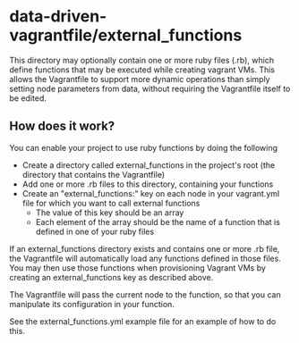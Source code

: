 data-driven-vagrantfile/external\_functions
===========================================

This directory may optionally contain one or more ruby files (.rb), which define
functions that may be executed while creating vagrant VMs. This allows the Vagrantfile
to support more dynamic operations than simply setting node parameters from data,
without requiring the Vagrantfile itself to be edited.

## How does it work?

You can enable your project to use ruby functions by doing the following

* Create a directory called external\_functions in the project's root (the directory that contains the Vagrantfile)
* Add one or more .rb files to this directory, containing your functions
* Create an "external\_functions:" key on each node in your vagrant.yml file for which you want to call external functions
    * The value of this key should be an array
    * Each element of the array should be the name of a function that is defined in one of your ruby files

If an external\_functions directory exists and contains one or more .rb file, the Vagrantfile
will automatically load any functions defined in those files. You may then use those functions
when provisioning Vagrant VMs by creating an external\_functions key as described above.

The Vagrantfile will pass the current node to the function, so that you can manipulate its
configuration in your function.

See the external\_functions.yml example file for an example of how to do this.
